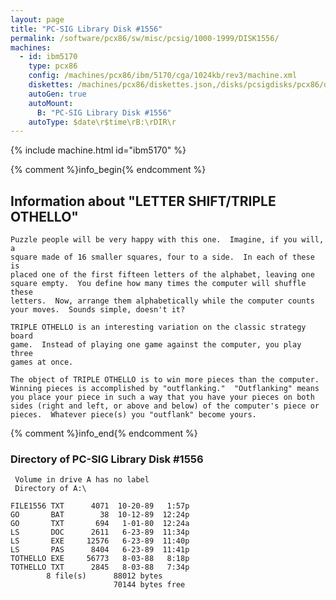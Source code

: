 ```yaml
---
layout: page
title: "PC-SIG Library Disk #1556"
permalink: /software/pcx86/sw/misc/pcsig/1000-1999/DISK1556/
machines:
  - id: ibm5170
    type: pcx86
    config: /machines/pcx86/ibm/5170/cga/1024kb/rev3/machine.xml
    diskettes: /machines/pcx86/diskettes.json,/disks/pcsigdisks/pcx86/diskettes.json
    autoGen: true
    autoMount:
      B: "PC-SIG Library Disk #1556"
    autoType: $date\r$time\rB:\rDIR\r
---
```


{% include machine.html id="ibm5170" %}

{% comment %}info_begin{% endcomment %}

## Information about "LETTER SHIFT/TRIPLE OTHELLO"

    Puzzle people will be very happy with this one.  Imagine, if you will, a
    square made of 16 smaller squares, four to a side.  In each of these is
    placed one of the first fifteen letters of the alphabet, leaving one
    square empty.  You define how many times the computer will shuffle these
    letters.  Now, arrange them alphabetically while the computer counts
    your moves.  Sounds simple, doesn't it?
    
    TRIPLE OTHELLO is an interesting variation on the classic strategy board
    game.  Instead of playing one game against the computer, you play three
    games at once.
    
    The object of TRIPLE OTHELLO is to win more pieces than the computer.
    Winning pieces is accomplished by "outflanking."  "Outflanking" means
    you place your piece in such a way that you have your pieces on both
    sides (right and left, or above and below) of the computer's piece or
    pieces.  Whatever piece(s) you "outflank" become yours.
{% comment %}info_end{% endcomment %}


### Directory of PC-SIG Library Disk #1556

     Volume in drive A has no label
     Directory of A:\

    FILE1556 TXT      4071  10-20-89   1:57p
    GO       BAT        38  10-12-89  12:24p
    GO       TXT       694   1-01-80  12:24a
    LS       DOC      2611   6-23-89  11:34p
    LS       EXE     12576   6-23-89  11:40p
    LS       PAS      8404   6-23-89  11:41p
    TOTHELLO EXE     56773   8-03-88   8:18p
    TOTHELLO TXT      2845   8-03-88   7:34p
            8 file(s)      88012 bytes
                           70144 bytes free
